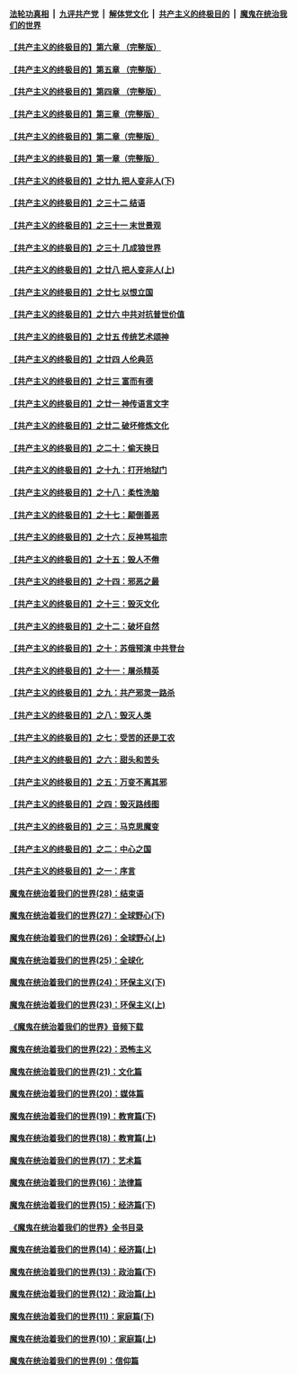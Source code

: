 ####  [法轮功真相](../../../../basic/blob/master/README.md?t=07070102) &nbsp;|&nbsp; [九评共产党](../../../../9ping.md/blob/master/README.md?t=07070102) &nbsp;|&nbsp; [解体党文化](../../../../jtdwh.md/blob/master/README.md?t=07070102)  &nbsp;|&nbsp; [共产主义的终极目的](../../../../gczydzjmd.md/blob/master/README.md?t=07070102) &nbsp;|&nbsp; [魔鬼在统治我们的世界](../../../../mgztzwmdsj.md/blob/master/README.md?t=07070102) 

#### [【共产主义的终极目的】第六章 （完整版）](../pages/nsc422/n11428913.md?t=07070102) 

#### [【共产主义的终极目的】第五章 （完整版）](../pages/nsc422/n11428912.md?t=07070102) 

#### [【共产主义的终极目的】第四章 （完整版）](../pages/nsc422/n11428907.md?t=07070102) 

#### [【共产主义的终极目的】第三章（完整版）](../pages/nsc422/n11428848.md?t=07070102) 

#### [【共产主义的终极目的】第二章（完整版）](../pages/nsc422/n11428831.md?t=07070102) 

#### [【共产主义的终极目的】第一章（完整版）](../pages/nsc422/n11417651.md?t=07070102) 

#### [【共产主义的终极目的】之廿九 把人变非人(下)](../pages/nsc422/n11344140.md?t=07070102) 

#### [【共产主义的终极目的】之三十二 结语](../pages/nsc422/n11360535.md?t=07070102) 

#### [【共产主义的终极目的】之三十一 末世景观](../pages/nsc422/n11351129.md?t=07070102) 

#### [【共产主义的终极目的】之三十 几成狼世界](../pages/nsc422/n11348280.md?t=07070102) 

#### [【共产主义的终极目的】之廿八 把人变非人(上)](../pages/nsc422/n11340492.md?t=07070102) 

#### [【共产主义的终极目的】之廿七 以恨立国](../pages/nsc422/n11336944.md?t=07070102) 

#### [【共产主义的终极目的】之廿六 中共对抗普世价值](../pages/nsc422/n11324785.md?t=07070102) 

#### [【共产主义的终极目的】之廿五 传统艺术颂神](../pages/nsc422/n11296396.md?t=07070102) 

#### [【共产主义的终极目的】之廿四 人伦典范](../pages/nsc422/n11296397.md?t=07070102) 

#### [【共产主义的终极目的】之廿三 富而有德](../pages/nsc422/n11283598.md?t=07070102) 

#### [【共产主义的终极目的】之廿一 神传语言文字](../pages/nsc422/n11263265.md?t=07070102) 

#### [【共产主义的终极目的】之廿二 破坏修炼文化](../pages/nsc422/n11245728.md?t=07070102) 

#### [【共产主义的终极目的】之二十：偷天换日](../pages/nsc422/n11238846.md?t=07070102) 

#### [【共产主义的终极目的】之十九：打开地狱门](../pages/nsc422/n11206376.md?t=07070102) 

#### [【共产主义的终极目的】之十八：柔性洗脑](../pages/nsc422/n11199994.md?t=07070102) 

#### [【共产主义的终极目的】之十七：颠倒善恶](../pages/nsc422/n11179782.md?t=07070102) 

#### [【共产主义的终极目的】之十六：反神骂祖宗](../pages/nsc422/n11166798.md?t=07070102) 

#### [【共产主义的终极目的】之十五：毁人不倦](../pages/nsc422/n11166792.md?t=07070102) 

#### [【共产主义的终极目的】之十四：邪恶之最](../pages/nsc422/n11150249.md?t=07070102) 

#### [【共产主义的终极目的】之十三：毁灭文化](../pages/nsc422/n11135227.md?t=07070102) 

#### [【共产主义的终极目的】之十二：破坏自然](../pages/nsc422/n11135214.md?t=07070102) 

#### [【共产主义的终极目的】之十：苏俄预演 中共登台](../pages/nsc422/n11118424.md?t=07070102) 

#### [【共产主义的终极目的】之十一：屠杀精英](../pages/nsc422/n11118442.md?t=07070102) 

#### [【共产主义的终极目的】之九：共产邪灵一路杀](../pages/nsc422/n11114139.md?t=07070102) 

#### [【共产主义的终极目的】之八：毁灭人类](../pages/nsc422/n11108503.md?t=07070102) 

#### [【共产主义的终极目的】之七：受苦的还是工农](../pages/nsc422/n11101809.md?t=07070102) 

#### [【共产主义的终极目的】之六：甜头和苦头](../pages/nsc422/n11096971.md?t=07070102) 

#### [【共产主义的终极目的】之五：万变不离其邪](../pages/nsc422/n11091285.md?t=07070102) 

#### [【共产主义的终极目的】之四：毁灭路线图](../pages/nsc422/n11086284.md?t=07070102) 

#### [【共产主义的终极目的】之三：马克思魔变](../pages/nsc422/n11061941.md?t=07070102) 

#### [【共产主义的终极目的】之二：中心之国](../pages/nsc422/n11047728.md?t=07070102) 

#### [【共产主义的终极目的】之一：序言](../pages/nsc422/n11086077.md?t=07070102) 

#### [魔鬼在统治着我们的世界(28)：结束语](../pages/nsc422/n10936246.md?t=07070102) 

#### [魔鬼在统治着我们的世界(27)：全球野心(下)](../pages/nsc422/n10928319.md?t=07070102) 

#### [魔鬼在统治着我们的世界(26)：全球野心(上)](../pages/nsc422/n10900318.md?t=07070102) 

#### [魔鬼在统治着我们的世界(25)：全球化](../pages/nsc422/n10788205.md?t=07070102) 

#### [魔鬼在统治着我们的世界(24)：环保主义(下)](../pages/nsc422/n10695307.md?t=07070102) 

#### [魔鬼在统治着我们的世界(23)：环保主义(上)](../pages/nsc422/n10688613.md?t=07070102) 

#### [《魔鬼在统治着我们的世界》音频下载](../pages/nsc422/n10635553.md?t=07070102) 

#### [魔鬼在统治着我们的世界(22)：恐怖主义](../pages/nsc422/n10614727.md?t=07070102) 

#### [魔鬼在统治着我们的世界(21)：文化篇](../pages/nsc422/n10597706.md?t=07070102) 

#### [魔鬼在统治着我们的世界(20)：媒体篇](../pages/nsc422/n10586579.md?t=07070102) 

#### [魔鬼在统治着我们的世界(19)：教育篇(下)](../pages/nsc422/n10564808.md?t=07070102) 

#### [魔鬼在统治着我们的世界(18)：教育篇(上)](../pages/nsc422/n10526970.md?t=07070102) 

#### [魔鬼在统治着我们的世界(17)：艺术篇](../pages/nsc422/n10499093.md?t=07070102) 

#### [魔鬼在统治着我们的世界(16)：法律篇](../pages/nsc422/n10485969.md?t=07070102) 

#### [魔鬼在统治着我们的世界(15)：经济篇(下)](../pages/nsc422/n10469975.md?t=07070102) 

#### [《魔鬼在统治着我们的世界》全书目录](../pages/nsc422/n10464261.md?t=07070102) 

#### [魔鬼在统治着我们的世界(14)：经济篇(上)](../pages/nsc422/n10457370.md?t=07070102) 

#### [魔鬼在统治着我们的世界(13)：政治篇(下)](../pages/nsc422/n10448270.md?t=07070102) 

#### [魔鬼在统治着我们的世界(12)：政治篇(上)](../pages/nsc422/n10444576.md?t=07070102) 

#### [魔鬼在统治着我们的世界(11)：家庭篇(下)](../pages/nsc422/n10440961.md?t=07070102) 

#### [魔鬼在统治着我们的世界(10)：家庭篇(上)](../pages/nsc422/n10435448.md?t=07070102) 

#### [魔鬼在统治着我们的世界(9)：信仰篇](../pages/nsc422/n10432159.md?t=07070102) 

